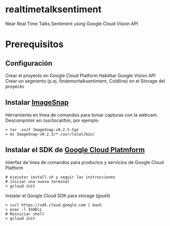 # realtimetalksentiment

Near Real Time Talks Sentiment using Google Cloud Vision API 


# Prerequisitos

## Configuración

Crear el proyecto en Google Cloud Platform
Habilitar Google Vision API
Crear un segmento (p.ej. findemortalksentiment, Coldline) en el Storage del proyecto


## Instalar [ImageSnap](http://iharder.sourceforge.net/current/macosx/imagesnap/)

Herramienta en linea de comandos para tomar capturas con la webcam.
Descomprimir en /usr/local/bin, por ejemplo

```
> tar -xvzf ImageSnap-v0.2.5.tgz
> mv ImageSnap-v0.2.5/* /usr/local/bin/
```

## Instalar el SDK de [Google Cloud Platmform](https://cloud.google.com/sdk/?hl=es)

Interfaz de linea de comandos para productos y servicios de Google Cloud Platform

```
# ejecutar install.sh y seguir las instrucciones
# iniciar una nueva terminal
> gcloud init
```

Instalar el Google Cloud SDK para storage (gsutil)

```
> curl https://sdk.cloud.google.com | bash
> exec -l $SHELL
# Reiniciar shell
> gcloud init
```



